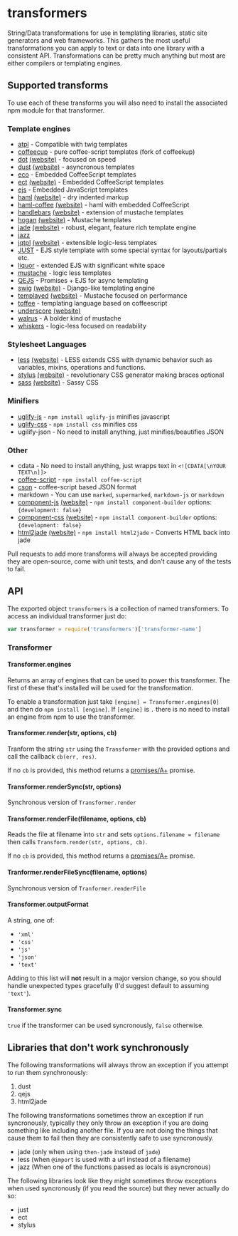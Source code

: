 # transformers

  String/Data transformations for use in templating libraries, static site generators and web frameworks.  This gathers the most useful transformations you can apply to text or data into one library with a consistent API.  Transformations can be pretty much anything but most are either compilers or templating engines.

## Supported transforms

  To use each of these transforms you will also need to install the associated npm module for that transformer.

### Template engines

  - [atpl](http://documentup.com/soywiz/atpl.js) - Compatible with twig templates
  - [coffeecup](http://documentup.com/gradus/coffeecup) - pure coffee-script templates (fork of coffeekup)
  - [dot](http://documentup.com/olado/doT) [(website)](https://github.com/Katahdin/dot-packer) - focused on speed
  - [dust](http://documentup.com/akdubya/dustjs) [(website)](http://akdubya.github.com/dustjs/) - asyncronous templates
  - [eco](http://documentup.com/sstephenson/eco) - Embedded CoffeeScript templates
  - [ect](http://documentup.com/baryshev/ect) [(website)](http://ectjs.com/) - Embedded CoffeeScript templates
  - [ejs](http://documentup.com/visionmedia/ejs) - Embedded JavaScript templates
  - [haml](http://documentup.com/visionmedia/haml.js) [(website)](http://haml-lang.com/) - dry indented markup
  - [haml-coffee](http://documentup.com/netzpirat/haml-coffee/) [(website)](http://haml-lang.com/) - haml with embedded CoffeeScript
  - [handlebars](http://documentup.com/wycats/handlebars.js/) [(website)](http://handlebarsjs.com/) - extension of mustache templates
  - [hogan](http://documentup.com/twitter/hogan.js) [(website)](http://twitter.github.com/hogan.js/) - Mustache templates
  - [jade](http://documentup.com/visionmedia/jade) [(website)](http://jade-lang.com/) - robust, elegant, feature rich template engine
  - [jazz](http://documentup.com/shinetech/jazz)
  - [jqtpl](http://documentup.com/kof/jqtpl) [(website)](http://api.jquery.com/category/plugins/templates/) - extensible logic-less templates
  - [JUST](http://documentup.com/baryshev/just) - EJS style template with some special syntax for layouts/partials etc.
  - [liquor](http://documentup.com/chjj/liquor) - extended EJS with significant white space
  - [mustache](http://documentup.com/janl/mustache.js) - logic less templates
  - [QEJS](http://documentup.com/jepso/QEJS) - Promises + EJS for async templating
  - [swig](http://documentup.com/paularmstrong/swig) [(website)](http://paularmstrong.github.com/swig/) - Django-like templating engine
  - [templayed](http://documentup.com/archan937/templayed.js/) [(website)](http://archan937.github.com/templayed.js/) - Mustache focused on performance
  - [toffee](http://documentup.com/malgorithms/toffee) - templating language based on coffeescript
  - [underscore](http://documentup.com/documentcloud/underscore) [(website)](http://documentcloud.github.com/underscore/)
  - [walrus](http://documentup.com/jeremyruppel/walrus) - A bolder kind of mustache
  - [whiskers](http://documentup.com/gsf/whiskers.js/tree/) - logic-less focused on readability

### Stylesheet Languages

  - [less](http://documentup.com/cloudhead/less.js) [(website)](http://lesscss.org/) - LESS extends CSS with dynamic behavior such as variables, mixins, operations and functions.
  - [stylus](http://documentup.com/learnboost/stylus) [(website)](http://learnboost.github.com/stylus/) - revolutionary CSS generator making braces optional
  - [sass](http://documentup.com/visionmedia/sass.js) [(website)](http://sass-lang.com/) - Sassy CSS

### Minifiers

  - [uglify-js](http://documentup.com/mishoo/UglifyJS2) - `npm install uglify-js` minifies javascript
  - [uglify-css](https://github.com/visionmedia/css) - `npm install css` minifies css
  - ugilify-json - No need to install anything, just minifies/beautifies JSON

### Other

  - cdata - No need to install anything, just wrapps text in `<![CDATA[\nYOUR TEXT\n]]>`
  - [coffee-script](http://coffeescript.org/) - `npm install coffee-script`
  - [cson](https://github.com/bevry/cson) - coffee-script based JSON format
  - markdown - You can use `marked`, `supermarked`, `markdown-js` or `markdown`
  - [component-js](http://documentup.com/component/component) [(website)](http://component.io) - `npm install component-builder` options: `{development: false}`
  - [component-css](http://documentup.com/component/component) [(website)](http://component.io) - `npm install component-builder` options: `{development: false}`
  - [html2jade](http://documentup.com/donpark/html2jade) [(website)](http://html2jade.aaron-powell.com/) - `npm install html2jade` - Converts HTML back into jade

Pull requests to add more transforms will always be accepted providing they are open-source, come with unit tests, and don't cause any of the tests to fail.

## API

  The exported object `transformers` is a collection of named transformers.  To access an individual transformer just do:

  ```javascript
  var transformer = require('transformers')['transformer-name']
  ```

### Transformer

#### Transformer.engines

  Returns an array of engines that can be used to power this transformer.  The first of these that's installed will be used for the transformation.

  To enable a transformation just take `[engine] = Transformer.engines[0]` and then do `npm install [engine]`.  If `[engine]` is `.` there is no need to install an engine from npm to use the transformer.

#### Transformer.render(str, options, cb)

  Tranform the string `str` using the `Transformer` with the provided options and call the callback `cb(err, res)`.

  If no `cb` is provided, this method returns a [promises/A+](http://promises-aplus.github.com/promises-spec/) promise.

#### Transformer.renderSync(str, options)

  Synchronous version of `Transformer.render`

#### Transformer.renderFile(filename, options, cb)

  Reads the file at filename into `str` and sets `options.filename = filename` then calls `Transform.render(str, options, cb)`.

  If no `cb` is provided, this method returns a [promises/A+](http://promises-aplus.github.com/promises-spec/) promise.

#### Tranformer.renderFileSync(filename, options)

  Synchronous version of `Tranformer.renderFile`

#### Transformer.outputFormat

  A string, one of:

   - `'xml'`
   - `'css'`
   - `'js'`
   - `'json'`
   - `'text'`

Adding to this list will **not** result in a major version change, so you should handle unexpected types gracefully (I'd suggest default to assuming `'text'`).

#### Transformer.sync

  `true` if the transformer can be used syncronously, `false` otherwise.

## Libraries that don't work synchronously

  The following transformations will always throw an exception if you attempt to run them synchronously:

   1. dust
   2. qejs
   3. html2jade

The following transformations sometimes throw an exception if run syncronously, typically they only throw an exception if you are doing something like including another file.  If you are not doing the things that cause them to fail then they are consistently safe to use syncronously.

   - jade (only when using `then-jade` instead of `jade`)
   - less (when `@import` is used with a url instead of a filename)
   - jazz (When one of the functions passed as locals is asyncronous)

The following libraries look like they might sometimes throw exceptions when used syncronously (if you read the source) but they never actually do so:

   - just
   - ect
   - stylus
